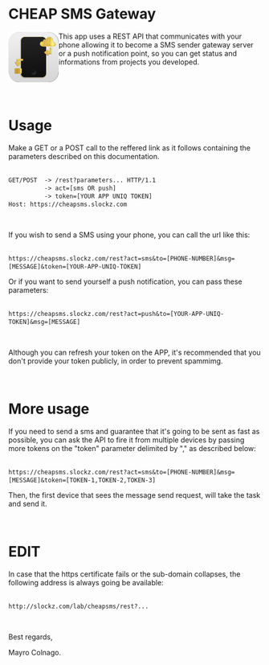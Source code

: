 # CHEAP SMS Gateway

<img align="left" border="0" src="logo.png" width="100" height="auto">
This app uses a REST API that communicates with your phone allowing it to become a SMS sender gateway server or a push notification point, so you can get status and informations from projects you developed.

<p><br></p><p><br></p>

# Usage

Make a GET or a POST call to the reffered link as it follows containing the parameters described on this documentation.

```

GET/POST  -> /rest?parameters... HTTP/1.1
          -> act=[sms OR push]
          -> token=[YOUR APP UNIQ TOKEN]
Host: https://cheapsms.slockz.com

```
<p><br></p>
<p>
If you wish to send a SMS using your phone, you can call the url like this:

```

https://cheapsms.slockz.com/rest?act=sms&to=[PHONE-NUMBER]&msg=[MESSAGE]&token=[YOUR-APP-UNIQ-TOKEN]

```

</p>
<p>
Or if you want to send yourself a push notification, you can pass these parameters:
  
```

https://cheapsms.slockz.com/rest?act=push&to=[YOUR-APP-UNIQ-TOKEN]&msg=[MESSAGE]

```

</p>
<p><br></p>
<p>
Although you can refresh your token on the APP, it's recommended that you don't provide your token publicly, in order to prevent spammimg.

<p><br></p>
<p>
        
# More usage

If you need to send a sms and guarantee that it's going to be sent as fast as possible, you can ask the API to fire it from multiple devices by passing more tokens on the "token" parameter delimited by "," as described below:
        
```

https://cheapsms.slockz.com/rest?act=sms&to=[PHONE-NUMBER]&msg=[MESSAGE]&token=[TOKEN-1,TOKEN-2,TOKEN-3]

```

Then, the first device that sees the message send request, will take the task and send it.
</p>
<p><br></p>
<p>
        
# EDIT

In case that the https certificate fails or the sub-domain collapses, the following address is always going be available:
        
```

http://slockz.com/lab/cheapsms/rest?...

```

</p>
<p><br></p>
<p>
        
Best regards,

Mayro Colnago.
